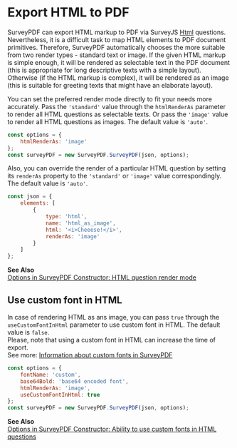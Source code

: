 # Export HTML to PDF

SurveyPDF can export HTML markup to PDF via SurveyJS [Html](https://surveyjs.io/Documentation/Library/?id=questionhtmlmodel) questions. Nevertheless, it is a difficult task to map HTML elements to PDF document primitives. Therefore, SurveyPDF automatically chooses the more suitable from two render types - standard text or image. If the given HTML markup is simple enough, it will be rendered as selectable text in the PDF document (this is appropriate for long descriptive texts with a simple layout). Otherwise (if the HTML markup is complex), it will be rendered as an image (this is suitable for greeting texts that might have an elaborate layout).

You can set the preferred render mode directly to fit your needs more accurately. Pass the `'standard'` value through the `htmlRenderAs` parameter to render all HTML questions as selectable texts. Or pass the `'image'` value to render all HTML questions as images. The default value is `'auto'`.

```javascript
const options = {
    htmlRenderAs: 'image'
};
const surveyPDF = new SurveyPDF.SurveyPDF(json, options);
```

Also, you can override the render of a particular HTML question by setting its `renderAs` property to the `'standard'` or `'image'` value correspondingly. The default value is `'auto'`.

```javascript
const json = {
    elements: [
        {
            type: 'html',
            name: 'html_as_image',
            html: '<i>Cheeese!</i>',
            renderAs: 'image'
        }
    ]
};
```

**See Also**  
[Options in SurveyPDF Constructor: HTML question render mode](https://surveyjs.io/pdf-generator/documentation/options-in-constructor#html-question-render-mode)

## Use custom font in HTML
In case of rendering HTML as ans image, you can pass `true` through the `useCustomFontInHtml` parameter to use custom font in HTML. The default value is `false`.  
Please, note that using a custom font in HTML can increase the time of export.  
See more: [Information about custom fonts in SurveyPDF](https://surveyjs.io/Examples/Pdf-Export?id=survey-pdf-customfont#content-docs)

```javascript
const options = {
    fontName: 'custom',
    base64Bold: 'base64 encoded font',
    htmlRenderAs: 'image',
    useCustomFontInHtml: true
};
const surveyPDF = new SurveyPDF.SurveyPDF(json, options);
```

<!-- A standard render of HTML does not support using custom fonts at this moment. -->

**See Also**  
[Options in SurveyPDF Constructor: Ability to use custom fonts in HTML questions](https://surveyjs.io/pdf-generator/documentation/options-in-constructor#ability-to-use-custom-fonts-in-html-questions)